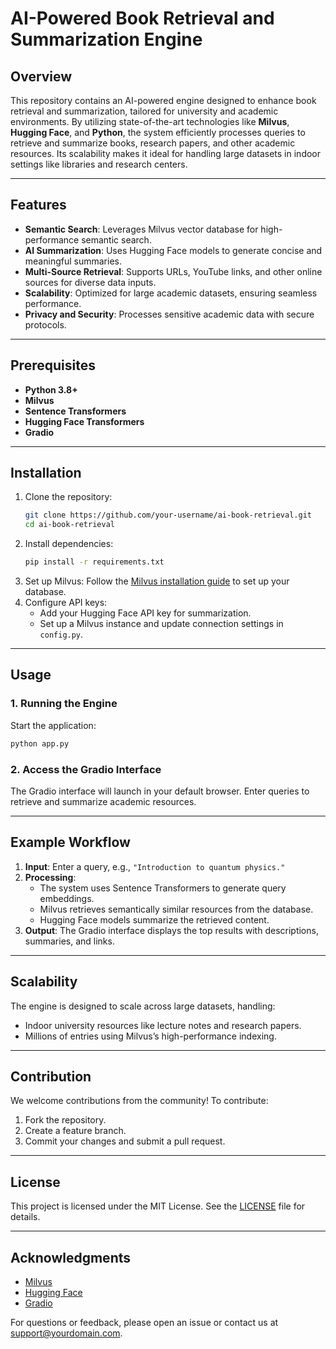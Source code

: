 # AI-Powered Book Retrieval and Summarization Engine

## Overview
This repository contains an AI-powered engine designed to enhance book retrieval and summarization, tailored for university and academic environments. By utilizing state-of-the-art technologies like **Milvus**, **Hugging Face**, and **Python**, the system efficiently processes queries to retrieve and summarize books, research papers, and other academic resources. Its scalability makes it ideal for handling large datasets in indoor settings like libraries and research centers.

---

## Features

- **Semantic Search**: Leverages Milvus vector database for high-performance semantic search.
- **AI Summarization**: Uses Hugging Face models to generate concise and meaningful summaries.
- **Multi-Source Retrieval**: Supports URLs, YouTube links, and other online sources for diverse data inputs.
- **Scalability**: Optimized for large academic datasets, ensuring seamless performance.
- **Privacy and Security**: Processes sensitive academic data with secure protocols.

---

## Prerequisites

- **Python 3.8+**
- **Milvus**
- **Sentence Transformers**
- **Hugging Face Transformers**
- **Gradio**

---

## Installation

1. Clone the repository:
   ```bash
   git clone https://github.com/your-username/ai-book-retrieval.git
   cd ai-book-retrieval
   ```
2. Install dependencies:
   ```bash
   pip install -r requirements.txt
   ```
3. Set up Milvus:
   Follow the [Milvus installation guide](https://milvus.io/docs/install_standalone.md) to set up your database.
4. Configure API keys:
   - Add your Hugging Face API key for summarization.
   - Set up a Milvus instance and update connection settings in `config.py`.

---

## Usage

### 1. Running the Engine

Start the application:
```bash
python app.py
```

### 2. Access the Gradio Interface
The Gradio interface will launch in your default browser. Enter queries to retrieve and summarize academic resources.

---

## Example Workflow

1. **Input**: Enter a query, e.g., `"Introduction to quantum physics."`
2. **Processing**:
   - The system uses Sentence Transformers to generate query embeddings.
   - Milvus retrieves semantically similar resources from the database.
   - Hugging Face models summarize the retrieved content.
3. **Output**: The Gradio interface displays the top results with descriptions, summaries, and links.

---

## Scalability

The engine is designed to scale across large datasets, handling:
- Indoor university resources like lecture notes and research papers.
- Millions of entries using Milvus’s high-performance indexing.

---

## Contribution
We welcome contributions from the community! To contribute:
1. Fork the repository.
2. Create a feature branch.
3. Commit your changes and submit a pull request.

---

## License
This project is licensed under the MIT License. See the [LICENSE](LICENSE) file for details.

---

## Acknowledgments
- [Milvus](https://milvus.io/)
- [Hugging Face](https://huggingface.co/)
- [Gradio](https://gradio.app/)

For questions or feedback, please open an issue or contact us at [support@yourdomain.com](mailto:support@yourdomain.com).
